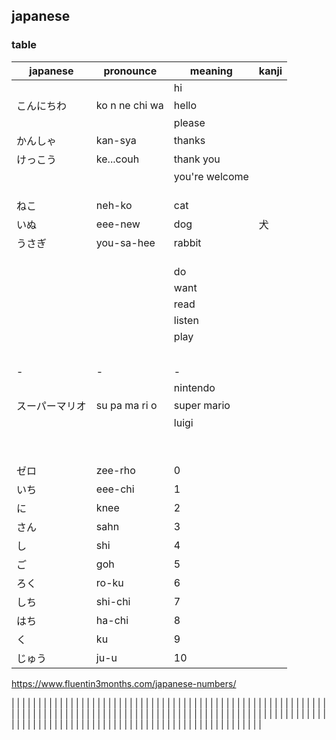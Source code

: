 ## japanese


### table

| japanese | pronounce | meaning | kanji |
| --- | --- | --- | --- |
|  |  | hi |  |
| こんにちわ | ko n ne chi wa | hello |  |
|  |  | please |  |
| かんしゃ | kan-sya | thanks |  |
| けっこう | ke...couh | thank you |  |
|  |  | you're welcome |  |
|  |  |  |  |
|  |  |  |  |
|  |  |  |  |
| ねこ | neh-ko | cat |  |
| いぬ | eee-new | dog | 犬 |
| うさぎ | you-sa-hee | rabbit |  |
|  |  |  |  |
|  |  |  |  |
|  |  |  |  |
|  |  | do |  |
|  |  | want |  |
|  |  | read |  |
|  |  | listen |  |
|  |  | play |  |
|  |  |  |  |
|  |  |  |  |
|  |  |  |  |
|  |  |  |  |
|  |  |  |  |
| - | - | - |  |
|  |  | nintendo |  |
| スーパーマリオ | su pa ma ri o | super mario |  |
|  |  | luigi |  |
|  |  |  |  |
|  |  |  |  |
|  |  |  |  |
|  |  |  |  |
|  |  |  |  |
|  |  |  |  |
|  |  |  |  |
|  |  |  |  |
| ゼロ | zee-rho | 0 |  |
| いち | eee-chi | 1 |  |
| に | knee | 2 |  |
| さん | sahn | 3 |  |
| し | shi | 4 |  |
| ご | goh | 5 |  |
| ろく | ro-ku | 6 |  |
| しち | shi-chi | 7 |  |
| はち | ha-chi | 8 |  |
| く | ku | 9 |  |
| じゅう | ju-u | 10 |  |
https://www.fluentin3months.com/japanese-numbers/

|  |  |  |  |
|  |  |  |  |
|  |  |  |  |
|  |  |  |  |
|  |  |  |  |
|  |  |  |  |
|  |  |  |  |
|  |  |  |  |
|  |  |  |  |
|  |  |  |  |
|  |  |  |  |
|  |  |  |  |
|  |  |  |  |
|  |  |  |  |
|  |  |  |  |
|  |  |  |  |
|  |  |  |  |
|  |  |  |  |
|  |  |  |  |
|  |  |  |  |
|  |  |  |  |
|  |  |  |  |
|  |  |  |  |
|  |  |  |  |
|  |  |  |  |
|  |  |  |  |
|  |  |  |  |
|  |  |  |  |
|  |  |  |  |
|  |  |  |  |
|  |  |  |  |
|  |  |  |  |
|  |  |  |  |



















